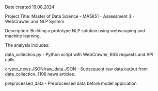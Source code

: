 Date created 19.08.2024

Project Title: Master of Data Science - MA5851 - Assessment 3 - WebCrawler and NLP System

Description: Building a prototype NLP solution using webscraping and machine learning.

The analysis includes:

data_collection.py - Python script with WebCrawler, RSS requests and API calls

crypto_news.JSON/raw_data.JSON - Subsequent raw data output from data_collection. 1108 news articles.  

preprocessed_data - Preprocessed data before model application
